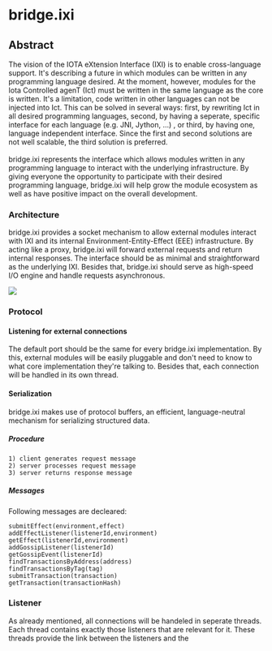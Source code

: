 # bridge.ixi

## Abstract

The vision of the IOTA eXtension Interface (IXI) is to enable cross-language support. It's describing a future in which modules can be written in any programming language desired. At the moment, however, modules for the Iota Controlled agenT (Ict) must be written in the same language as the core is written. It's a limitation, code written in other languages can not be injected into Ict. This can be solved in several ways: first, by rewriting Ict in all desired programming languages, second, by having a seperate, specific interface for each language (e.g. JNI, Jython, ...) , or third, by having one, language independent interface. Since the first and second solutions are not well scalable, the third solution is preferred. <br><br>
bridge.ixi represents the interface which allows modules written in any programming language to interact with the underlying infrastructure. By giving everyone the opportunity to participate with their desired programming language, bridge.ixi will help grow the module ecosystem as well as have positive impact on the overall development.

### Architecture

bridge.ixi provides a socket mechanism to allow external modules interact with IXI and its internal Environment-Entity-Effect (EEE) infrastructure. By acting like a proxy, bridge.ixi will forward external requests and return internal responses. The interface should be as minimal and straightforward as the underlying IXI. Besides that, bridge.ixi should serve as high-speed I/O engine and handle requests asynchronous.

<img src="https://raw.githubusercontent.com/iotaledger/bridge.ixi/master/docs/bridge.png" />

### Protocol

#### Listening for external connections
The default port should be the same for every bridge.ixi implementation. By this, external modules will be easily pluggable and don't need to know to what core implementation they're talking to. Besides that, each connection will be handled in its own thread.

#### Serialization
bridge.ixi makes use of protocol buffers, an efficient, language-neutral mechanism for serializing structured data.
##### Procedure
	1) client generates request message
	2) server processes request message
	3) server returns response message
##### Messages
Following messages are decleared:

    submitEffect(environment,effect)
    addEffectListener(listenerId,environment)
    getEffect(listenerId,environment)
    addGossipListener(listenerId)
    getGossipEvent(listenerId)
    findTransactionsByAddress(address)
    findTransactionsByTag(tag)
    submitTransaction(transaction)
    getTransaction(transactionHash)

### Listener
As already mentioned, all connections will be handeled in seperate threads. Each thread contains exactly those listeners that are relevant for it. These threads provide the link between the listeners and the 
